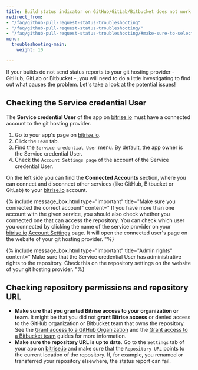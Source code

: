 ```yaml
---
title: Build status indicator on GitHub/GitLab/Bitbucket does not work
redirect_from:
- "/faq/github-pull-request-status-troubleshooting"
- "/faq/github-pull-request-status-troubleshooting/"
- "/faq/github-pull-request-status-troubleshooting/#make-sure-to-select-a-service-credential-user-who-has-a-connected-github-account"
menu:
  troubleshooting-main:
    weight: 10

---
```

If your builds do not send status reports to your git hosting provider - GitHub, GitLab or Bitbucket -, you will need to do a little investigating to find out what causes the problem. Let's take a look at the potential issues!

## Checking the Service credential User

The **Service credential User** of the app on [bitrise.io](https://www.bitrise.io)
must have a connected account to the git hosting provider.

1. Go to your app's page on [bitrise.io](https://www.bitrise.io).
2. Click the `Team` tab.
3. Find the `Service credential User` menu. By default, the app owner is the Service credential User.
4. Check the `Account Settings page` of the account of the Service credential User.

On the left side you can find the **Connected Accounts** section,
where you can connect and disconnect other services (like GitHub, Bitbucket or GitLab)
to your [bitrise.io](https://www.bitrise.io) account.

{% include message_box.html type="important" title="Make sure you connected the correct account" content=" If you have more than one account with the given service, you should also check whether you connected one that can access the repository. You can check which user you connected by clicking the name of the service provider on your [bitrise.io](https://www.bitrise.io) [Account Settings](https://www.bitrise.io/me/profile) page. It will open the connected user's page on the website of your git hosting provider. "%}

{% include message_box.html type="important" title="Admin rights" content=" Make sure that the Service credential User has administrative rights to the repository. Check this on the repository settings on the website of your git hosting provider. "%}

## Checking repository permissions and repository URL

* **Make sure that you granted Bitrise access to your organization or team**.
  It might be that you did not **grant Bitrise access** or denied access to the GitHub organization or Bitbucket team
  that owns the repository.
  See the
  [Grant access to a GitHub Organization](/faq/grant-access-to-github-organization) and the
  [Grant access to a Bitbucket team](/faq/grant-access-to-bitbucket-team) guides for more information.
* **Make sure the repository URL is up to date**.
  Go to the `Settings` tab of your app on [bitrise.io](https://www.bitrise.io)
  and make sure that the `Repository URL` points to the current location of the repository. If, for example, you renamed or transferred your repository elsewhere, the status report can fail.